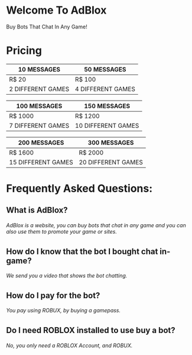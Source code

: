 # Welcome To AdBlox
Buy Bots That Chat In Any Game!
# Pricing

| 10 MESSAGES | 50 MESSAGES |
| ------ | ------ |
| R$ 20 | R$ 100 |
| 2 DIFFERENT GAMES | 4 DIFFERENT GAMES |

| 100 MESSAGES | 150 MESSAGES |
| ------ | ------ |
| R$ 1000 | R$ 1200 |
| 7 DIFFERENT GAMES | 10 DIFFERENT GAMES |

| 200 MESSAGES | 300 MESSAGES |
| ------ | ------ |
| R$ 1600 | R$ 2000 |
| 15 DIFFERENT GAMES | 20 DIFFERENT GAMES |

# Frequently Asked Questions:
## What is AdBlox?
###### AdBlox is a website, you can buy bots that chat in any game and you can also use them to promote your game or sites.
## How do I know that the bot I bought chat in-game?
###### We send you a video that shows the bot chatting.
## How do I pay for the bot?
###### You pay using ROBUX, by buying a gamepass.
## Do I need ROBLOX installed to use buy a bot?
###### No, you only need a ROBLOX Account, and ROBUX.


